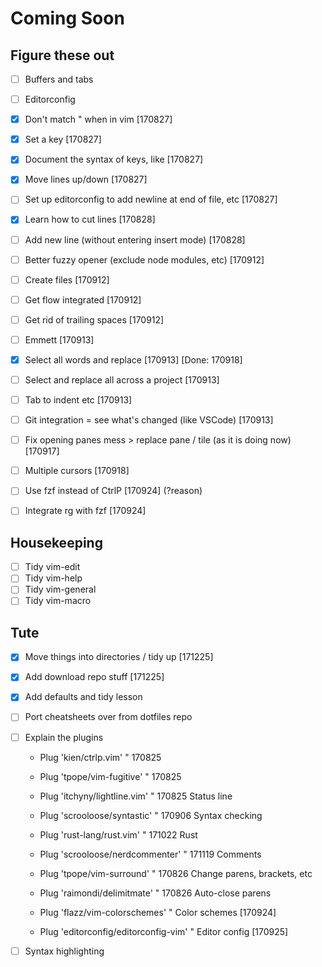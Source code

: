 # Coming Soon

## Figure these out
- [ ] Buffers and tabs
- [ ] Editorconfig
- [x] Don't match " when in vim [170827]
- [x] Set a <Leader> key [170827]
- [x] Document the syntax of keys, like <C-o> [170827]
- [x] Move lines up/down [170827]
- [ ] Set up editorconfig to add newline at end of file, etc [170827]
- [x] Learn how to cut lines [170828]
- [ ] Add new line (without entering insert mode) [170828]

- [ ] Better fuzzy opener (exclude node modules, etc) [170912]
- [ ] Create files [170912]
- [ ] Get flow integrated [170912]
- [ ] Get rid of trailing spaces [170912]
- [ ] Emmett [170913]
- [x] Select all words and replace [170913] [Done: 170918]
- [ ] Select and replace all across a project [170913]
- [ ] Tab to indent etc [170913]
- [ ] Git integration = see what's changed (like VSCode) [170913]
- [ ] Fix opening panes mess > replace pane / tile (as it is doing now) [170917]
- [ ] Multiple cursors [170918]
- [ ] Use fzf instead of CtrlP [170924] (?reason)
- [ ] Integrate rg with fzf [170924]

## Housekeeping
- [ ] Tidy vim-edit
- [ ] Tidy vim-help
- [ ] Tidy vim-general
- [ ] Tidy vim-macro

## Tute
- [x] Move things into directories / tidy up [171225]
- [x] Add download repo stuff [171225]
- [x] Add defaults and tidy lesson
- [ ] Port cheatsheets over from dotfiles repo

- [ ] Explain the plugins
  - Plug 'kien/ctrlp.vim' " 170825
  - Plug 'tpope/vim-fugitive' " 170825
  - Plug 'itchyny/lightline.vim' " 170825 Status line

  - Plug 'scrooloose/syntastic' " 170906 Syntax checking
  - Plug 'rust-lang/rust.vim' " 171022 Rust
  - Plug 'scrooloose/nerdcommenter' " 171119 Comments

  - Plug 'tpope/vim-surround' " 170826 Change parens, brackets, etc
  - Plug 'raimondi/delimitmate' " 170826 Auto-close parens

  - Plug 'flazz/vim-colorschemes' " Color schemes [170924]
  - Plug 'editorconfig/editorconfig-vim' " Editor config [170925]

- [ ] Syntax highlighting
